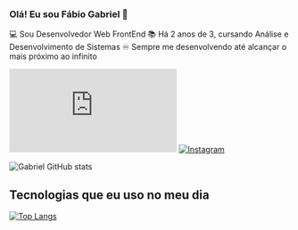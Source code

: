 
### Olá! Eu sou Fábio Gabriel 🤙

💻 Sou Desenvolvedor Web FrontEnd 
📚 Há 2 anos de 3, cursando Análise e Desenvolvimento de Sistemas
♾️ Sempre me desenvolvendo até alcançar o mais próximo ao infinito


 
[![Blog](https://img.shields.io/website?label=Portfólio.com&style=for-the-badge&url=https://sujeitoprogramador.com
)](https://gbrscr23.github.io/FabioGabriel.github/)
[![Instagram](https://img.shields.io/badge/Instagram-E4405F?style=for-the-badge&logo=instagram&logoColor=white
)](https://www.instagram.com/fabiogabriel32/) 

![Gabriel GitHub stats](https://github-readme-stats.vercel.app/api?username=GbrSCR23&show_icons=true&theme=dracula) 
## Tecnologias que eu uso no meu dia
[![Top Langs](https://github-readme-stats.vercel.app/api/top-langs/?username=GbrSCR23)](https://github.com/anuraghazra/github-readme-stats)





